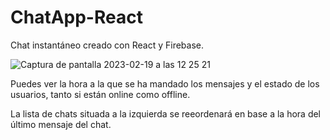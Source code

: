 # ChatApp-React
Chat instantáneo creado con React y Firebase.

![Captura de pantalla 2023-02-19 a las 12 25 21](https://user-images.githubusercontent.com/55783396/219947850-0472d06a-5b45-4764-b89d-c592eb668543.png)

Puedes ver la hora a la que se ha mandado los mensajes y el estado de los usuarios, tanto si están online como offline.

La lista de chats situada a la izquierda se reeordenará en base a la hora del último mensaje del chat.






